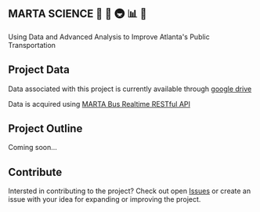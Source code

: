 ## MARTA SCIENCE :bus: :light_rail: :metro: :bar_chart: :microscope:
Using Data and Advanced Analysis to Improve Atlanta's Public Transportation

## Project Data

Data associated with this project is currently available through [google drive](https://drive.google.com/open?id=1a3J-7wPbHIy34TtpdGQqe3Ew0QnV-u_l)

Data is acquired using [MARTA Bus Realtime RESTful API](http://www.itsmarta.com/app-developer-resources.aspx)

## Project Outline

Coming soon...

## Contribute

Intersted in contributing to the project? Check out open [Issues](https://github.com/amorrissette/Marta_ATL/issues) or create an issue with your idea for expanding or improving the project. 
